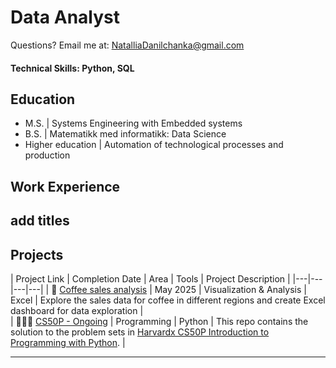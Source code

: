 # Data Analyst 

Questions? Email me at:
[NatalliaDanilchanka@gmail.com](mailto:NatalliaDanilchanka@gmail.com)

#### Technical Skills: Python, SQL

## Education
- M.S.     |  Systems Engineering with Embedded systems  		
- B.S.     |  Matematikk med informatikk: Data Science
- Higher education | Automation of technological processes and production

## Work Experience
**add titles**
- 


## Projects


| Project Link | Completion Date | Area | Tools | Project Description | 
|---|---|---|---|
| 🚗 [Coffee sales analysis](https://github.com/NatalliaDanilchanka/CS50_R) | May 2025 | Visualization & Analysis | Excel | Explore the sales data for coffee in different regions and create Excel dashboard for data exploration |  
| 👩🏻‍💻 [CS50P - Ongoing](https://github.com/NatalliaDanilchanka/CS50P/blob/main/README.md) | Programming | Python | This repo contains the solution to the problem sets in [Harvardx CS50P Introduction to Programming with Python](https://www.edx.org/course/cs50s-introduction-to-programming-with-python). |

***

<!--
**NatalliaDanilchanka/NatalliaDanilchanka** is a ✨ _special_ ✨ repository because its `README.md` (this file) appears on your GitHub profile.

Here are some ideas to get you started:

- 🔭 I’m currently working on ...
- 🌱 I’m currently learning ...
- 👯 I’m looking to collaborate on ...
- 🤔 I’m looking for help with ...
- 💬 Ask me about ...
- 📫 How to reach me: ...
- 😄 Pronouns: ...
- ⚡ Fun fact: ...
-->
